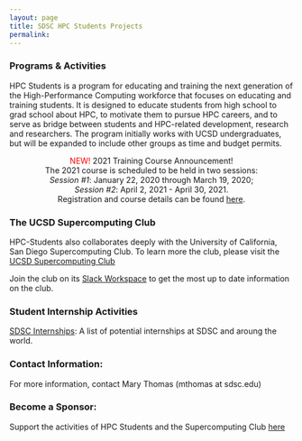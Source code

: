 ```yaml
---
layout: page
title: SDSC HPC Students Projects
permalink:
---
```

### Programs & Activities

HPC Students is a program for educating and training the next generation of the High-Performance Computing workforce that focuses on educating and training students. It is designed to educate students from high school to grad school about HPC, to motivate them to pursue HPC careers, and to serve as bridge between students and HPC-related development, research and researchers. The program initially works with UCSD undergraduates, but will be expanded to include other groups as time and budget permits.

<center>
<font color="red">NEW!</font> 2021 Training Course Announcement!<br>
The 2021 course is  scheduled to be held in two sessions: <br>
<em>Session #1</em>: January 22, 2020 through March 19, 2020; <br>
<em>Session #2</em>: April 2, 2021 - April 30, 2021. <br>
Registration and course details can be found <a href="https://hpc-students.sdsc.edu/hpc-training/hpc-training-sched-2021.html">here</a>.
</center>

### The UCSD Supercomputing Club

HPC-Students also collaborates deeply with the University of California, San Diego Supercomputing Club. To learn more the club, please visit the [UCSD Supercomputing Club](https://github.com/sdsc-hpc-students/sdsc-hpc-students.github.io/blob/master/supercomputing_club.html)
<br>

Join the club on its [Slack Workspace](https://hpcstudentsatsdsc.slack.com) to get the most up to date information on the club.

### Student Internship Activities
[SDSC Internships](https://www.sdsc.edu/education_and_training/internships.html): A list of potential internships at SDSC and aroung the world.

### Contact Information:

For more information, contact Mary Thomas (mthomas at sdsc.edu)

### Become a Sponsor:
Support the activities of HPC Students and the Supercomputing Club [here](https://espi.ucsd.edu/make-a-gift?id=e4cddf78-4e99-462b-93ac-ffbea5886c5a)

